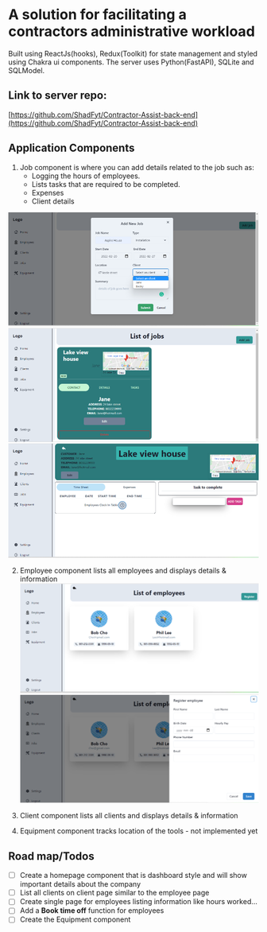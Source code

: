 # A solution for facilitating a contractors administrative workload

Built using ReactJs(hooks), Redux(Toolkit) for state management and styled using Chakra ui components.
The server uses Python(FastAPI), SQLite and SQLModel.

## Link to server repo:
[https://github.com/ShadFyt/Contractor-Assist-back-end](https://github.com/ShadFyt/Contractor-Assist-back-end)

## Application Components

1. Job component is where you can add details related to the job such as:
    * Logging the hours of employees.
    * Lists tasks that are required to be completed.
    * Expenses
    * Client details

![Job add form](./public/images/add_job.png)
![list job page](./public/images/list_of_jobs.png)
![single job page](./public/images/single_page_job.png)


2. Employee component lists all employees and displays details & information
![Employee page](./public/images/employee_component.png)
![Employee add form](./public/images/register_emp.png)


3. Client component lists all clients and displays details & information

4. Equipment component tracks location of the tools  - not implemented yet


## Road map/Todos

- [ ] Create a homepage component that is dashboard style and will show important details about the company
- [ ] List all clients on client page similar to the employee page
- [ ] Create single page for employees listing information like hours worked... 
- [ ] Add a **Book time off** function for employees
- [ ] Create the Equipment component 
